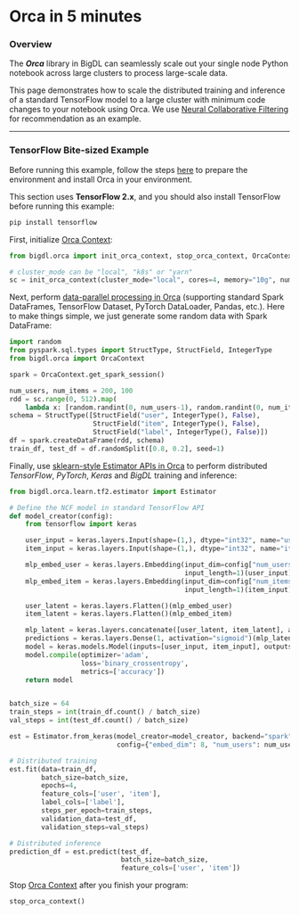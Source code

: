 # Orca in 5 minutes

### Overview

The  _**Orca**_ library in BigDL can seamlessly scale out your single node Python notebook across large clusters to process large-scale data.

This page demonstrates how to scale the distributed training and inference of a standard TensorFlow model to a large cluster with minimum code changes to your notebook using Orca. We use [Neural Collaborative Filtering](https://arxiv.org/abs/1708.05031) for recommendation as an example.

---

### TensorFlow Bite-sized Example

Before running this example, follow the steps [here](install.md) to prepare the environment and install Orca in your environment.

This section uses **TensorFlow 2.x**, and you should also install TensorFlow before running this example:
```bash
pip install tensorflow
```

First, initialize [Orca Context](orca-context.md):

```python
from bigdl.orca import init_orca_context, stop_orca_context, OrcaContext

# cluster_mode can be "local", "k8s" or "yarn"
sc = init_orca_context(cluster_mode="local", cores=4, memory="10g", num_nodes=1)
```

Next, perform [data-parallel processing in Orca](data-parallel-processing.md) (supporting standard Spark DataFrames, TensorFlow Dataset, PyTorch DataLoader, Pandas, etc.). Here to make things simple, we just generate some random data with Spark DataFrame:

```python
import random
from pyspark.sql.types import StructType, StructField, IntegerType
from bigdl.orca import OrcaContext

spark = OrcaContext.get_spark_session()

num_users, num_items = 200, 100
rdd = sc.range(0, 512).map(
    lambda x: [random.randint(0, num_users-1), random.randint(0, num_items-1), random.randint(0, 1)])
schema = StructType([StructField("user", IntegerType(), False),
                     StructField("item", IntegerType(), False),
                     StructField("label", IntegerType(), False)])
df = spark.createDataFrame(rdd, schema)
train_df, test_df = df.randomSplit([0.8, 0.2], seed=1)
```

Finally, use [sklearn-style Estimator APIs in Orca](distributed-training-inference.md) to perform distributed _TensorFlow_, _PyTorch_, _Keras_ and _BigDL_ training and inference:

```python
from bigdl.orca.learn.tf2.estimator import Estimator

# Define the NCF model in standard TensorFlow API
def model_creator(config):
    from tensorflow import keras

    user_input = keras.layers.Input(shape=(1,), dtype="int32", name="use_input")
    item_input = keras.layers.Input(shape=(1,), dtype="int32", name="item_input")

    mlp_embed_user = keras.layers.Embedding(input_dim=config["num_users"], output_dim=config["embed_dim"],
                                            input_length=1)(user_input)
    mlp_embed_item = keras.layers.Embedding(input_dim=config["num_items"], output_dim=config["embed_dim"],
                                            input_length=1)(item_input)

    user_latent = keras.layers.Flatten()(mlp_embed_user)
    item_latent = keras.layers.Flatten()(mlp_embed_item)

    mlp_latent = keras.layers.concatenate([user_latent, item_latent], axis=1)
    predictions = keras.layers.Dense(1, activation="sigmoid")(mlp_latent)
    model = keras.models.Model(inputs=[user_input, item_input], outputs=predictions)
    model.compile(optimizer='adam',
                  loss='binary_crossentropy',
                  metrics=['accuracy'])
    return model


batch_size = 64
train_steps = int(train_df.count() / batch_size)
val_steps = int(test_df.count() / batch_size)

est = Estimator.from_keras(model_creator=model_creator, backend="spark",
                           config={"embed_dim": 8, "num_users": num_users, "num_items": num_items})

# Distributed training
est.fit(data=train_df,
        batch_size=batch_size,
        epochs=4,
        feature_cols=['user', 'item'],
        label_cols=['label'],
        steps_per_epoch=train_steps,
        validation_data=test_df,
        validation_steps=val_steps)

# Distributed inference
prediction_df = est.predict(test_df,
                            batch_size=batch_size,
                            feature_cols=['user', 'item'])
```

Stop [Orca Context](orca-context.md) after you finish your program:

```python
stop_orca_context()
```
